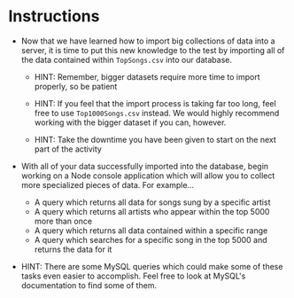# Instructions

- Now that we have learned how to import big collections of data into a server, it is time to put this new knowledge to the test by importing all of the data contained within `TopSongs.csv` into our database.

  - HINT: Remember, bigger datasets require more time to import properly, so be patient

  - HINT: If you feel that the import process is taking far too long, feel free to use `Top1000Songs.csv` instead. We would highly recommend working with the bigger dataset if you can, however.

  - HINT: Take the downtime you have been given to start on the next part of the activity

- With all of your data successfully imported into the database, begin working on a Node console application which will allow you to collect more specialized pieces of data. For example...

  - A query which returns all data for songs sung by a specific artist
  - A query which returns all artists who appear within the top 5000 more than once
  - A query which returns all data contained within a specific range
  - A query which searches for a specific song in the top 5000 and returns the data for it

- HINT: There are some MySQL queries which could make some of these tasks even easier to accomplish. Feel free to look at MySQL's documentation to find some of them.
